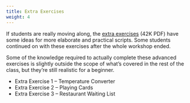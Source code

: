 ```yaml
---
title: Extra Exercises
weight: 4
---
```


If students are really moving along, the [extra exercises](/perlcourse/docs/assets/perl_extra_exercises.pdf) (42K PDF) have some ideas for more elaborate and practical scripts. Some students continued on with these exercises after the whole workshop ended.

Some of the knowledge required to actually complete these advanced exercises is slightly outside the scope of what’s covered in the rest of the class, but they’re still realistic for a beginner.

* Extra Exercise 1 – Temperature Converter
* Extra Exercise 2 – Playing Cards
* Extra Exercise 3 – Restaurant Waiting List
